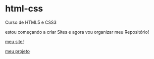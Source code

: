 # html-css
 Curso de HTML5 e CSS3

 estou começando a criar Sites e agora vou organizar meu Repositório!


<a href="Desafios/modulo 2/desafio010/desafio10.html">meu site!</a>

<a href="exercicios/ex022/fundo006.html"> meu projeto </a>